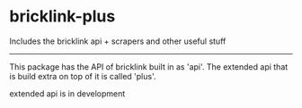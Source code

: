 # bricklink-plus
Includes the bricklink api + scrapers and other useful stuff


---
This package has the API of bricklink built in as 'api'.
The extended api that is build extra on top of it is called 'plus'.

extended api is in development
